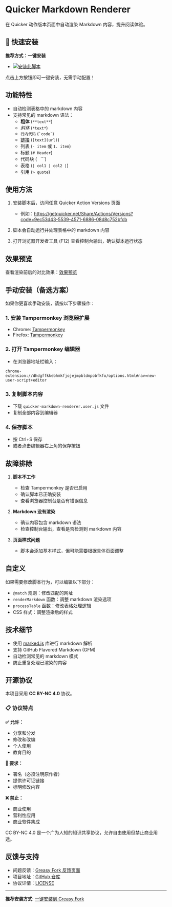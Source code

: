 # Quicker Markdown Renderer

在 Quicker 动作版本页面中自动渲染 Markdown 内容，提升阅读体验。

## 🚀 快速安装

**推荐方式：一键安装**
- [![安装此脚本](https://img.shields.io/badge/Greasy_Fork-安装此脚本-green.svg)](https://greasyfork.org/zh-CN/scripts/546744-quicker-markdown-renderer)

点击上方按钮即可一键安装，无需手动配置！

## 功能特性

- 自动检测表格中的 markdown 内容
- 支持常见的 markdown 语法：
  - **粗体** (`**text**`)
  - *斜体* (`*text*`)
  - `行内代码` (`` `code` ``)
  - [链接](url) (`[text](url)`)
  - 列表 (`- item` 或 `1. item`)
  - 标题 (`# Header`)
  - 代码块 (``` ``` ```)
  - 表格 (`| col1 | col2 |`)
  - 引用 (`> quote`)

## 使用方法

1. 安装脚本后，访问任意 Quicker Action Versions 页面
   - 例如：https://getquicker.net/Share/Actions/Versions?code=9ec53d43-5539-4571-6886-08d8c752bfcb

2. 脚本会自动运行并处理表格中的 markdown 内容

3. 打开浏览器开发者工具 (F12) 查看控制台输出，确认脚本运行状态

## 效果预览

查看渲染前后的对比效果：[效果预览](preview.md)

## 手动安装（备选方案）

如果你更喜欢手动安装，请按以下步骤操作：

### 1. 安装 Tampermonkey 浏览器扩展
- Chrome: [Tampermonkey](https://chrome.google.com/webstore/detail/tampermonkey/dhdgffkkebhmkfjojejmpbldmpobfkfo)
- Firefox: [Tampermonkey](https://addons.mozilla.org/en-US/firefox/addon/tampermonkey/)

### 2. 打开 Tampermonkey 编辑器
- 在浏览器地址栏输入：
```
chrome-extension://dhdgffkkebhmkfjojejmpbldmpobfkfo/options.html#nav=new-user-script+editor
```

### 3. 复制脚本内容
- 下载 `quicker-markdown-renderer.user.js` 文件
- 复制全部内容到编辑器

### 4. 保存脚本
- 按 Ctrl+S 保存
- 或者点击编辑器右上角的保存按钮

## 故障排除

1. **脚本不工作**
   - 检查 Tampermonkey 是否已启用
   - 确认脚本已正确安装
   - 查看浏览器控制台是否有错误信息

2. **Markdown 没有渲染**
   - 确认内容包含 markdown 语法
   - 检查控制台输出，查看是否检测到 markdown 内容

3. **页面样式问题**
   - 脚本会添加基本样式，但可能需要根据具体页面调整

## 自定义

如果需要修改脚本行为，可以编辑以下部分：

- `@match` 规则：修改匹配的网址
- `renderMarkdown` 函数：调整 markdown 渲染选项
- `processTable` 函数：修改表格处理逻辑
- CSS 样式：调整渲染后的样式

## 技术细节

- 使用 [marked.js](https://marked.js.org/) 库进行 markdown 解析
- 支持 GitHub Flavored Markdown (GFM)
- 自动检测常见的 markdown 模式
- 防止重复处理已渲染的内容

## 开源协议

本项目采用 **CC BY-NC 4.0** 协议。

### 📋 协议特点

**✅ 允许：**
- 分享和分发
- 修改和改编
- 个人使用
- 教育目的

**📝 要求：**
- 署名（必须注明原作者）
- 提供许可证链接
- 标明修改内容

**❌ 禁止：**
- 商业使用
- 营利性应用
- 商业软件集成

CC BY-NC 4.0 是一个广为人知的知识共享协议，允许自由使用但禁止商业用途。

## 反馈与支持

- 问题反馈：[Greasy Fork 反馈页面](https://greasyfork.org/zh-CN/scripts/546744-quicker-markdown-renderer/feedback)
- 项目地址：[GitHub 仓库](https://github.com/QuickerHub/quicker-markdown-renderer)
- 协议详情：[LICENSE](LICENSE)

---

**推荐安装方式**: [一键安装到 Greasy Fork](https://greasyfork.org/zh-CN/scripts/546744-quicker-markdown-renderer)
